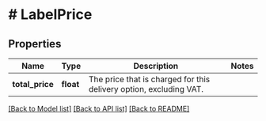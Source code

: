 # # LabelPrice

## Properties

Name | Type | Description | Notes
------------ | ------------- | ------------- | -------------
**total_price** | **float** | The price that is charged for this delivery option, excluding VAT. |

[[Back to Model list]](../../README.md#models) [[Back to API list]](../../README.md#endpoints) [[Back to README]](../../README.md)
